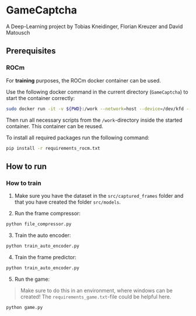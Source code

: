 # GameCaptcha

A Deep-Learning project by Tobias Kneidinger, Florian Kreuzer and David Matousch

## Prerequisites

### ROCm

For **training** purposes, the ROCm docker container can be used.

Use the following docker command in the current directory (`GameCaptcha`) to start the container correctly:

```bash
sudo docker run -it -v ${PWD}:/work --network=host --device=/dev/kfd --device=/dev/dri --ipc=host --shm-size 16G --group-add video --cap-add=SYS_PTRACE --security-opt seccomp=unconfined rocm/tensorflow:latest
```
Then run all necessary scripts from the `/work`-directory inside the started container. This container can be reused.

To install all required packages run the following command:

```bash
pip install -r requirements_rocm.txt
```

## How to run

### How to train

1) Make sure you have the dataset in the `src/captured_frames` folder and that you have created the folder `src/models`.

2) Run the frame compressor:

```bash
python file_compressor.py
```

3) Train the auto encoder:

```bash
python train_auto_encoder.py
```

4) Train the frame predictor:

```bash
python train_auto_encoder.py
```

5) Run the game:
> Make sure to do this in an environment, where windows can be created! The `requirements_game.txt`-file could be helpful here.

```bash
python game.py
```